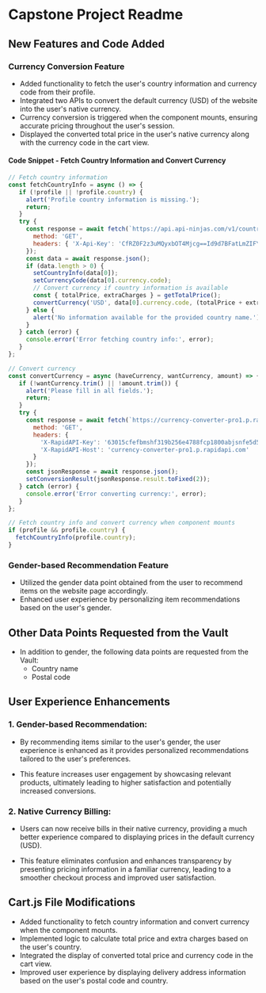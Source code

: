 # Capstone Project Readme

## New Features and Code Added

### Currency Conversion Feature
- Added functionality to fetch the user's country information and currency code from their profile.
- Integrated two APIs to convert the default currency (USD) of the website into the user's native currency.
- Currency conversion is triggered when the component mounts, ensuring accurate pricing throughout the user's session.
- Displayed the converted total price in the user's native currency along with the currency code in the cart view.
#### Code Snippet - Fetch Country Information and Convert Currency

```jsx
// Fetch country information
const fetchCountryInfo = async () => {
   if (!profile || !profile.country) {
     alert('Profile country information is missing.');
     return;
   }
   try {
     const response = await fetch(`https://api.api-ninjas.com/v1/country?name=${profile.country}`, {
       method: 'GET',
       headers: { 'X-Api-Key': 'CfRZ0F2z3uMQyxbOT4Mjcg==Id9d7BFatLmZIFYI' },
     });
     const data = await response.json();
     if (data.length > 0) {
       setCountryInfo(data[0]);
       setCurrencyCode(data[0].currency.code);
       // Convert currency if country information is available
       const { totalPrice, extraCharges } = getTotalPrice();
       convertCurrency('USD', data[0].currency.code, (totalPrice + extraCharges).toString());
     } else {
       alert('No information available for the provided country name.');
     }
   } catch (error) {
     console.error('Error fetching country info:', error);
   }
};

// Convert currency
const convertCurrency = async (haveCurrency, wantCurrency, amount) => {
   if (!wantCurrency.trim() || !amount.trim()) {
     alert('Please fill in all fields.');
     return;
   }
   try {
     const response = await fetch(`https://currency-converter-pro1.p.rapidapi.com/convert?from=${haveCurrency}&to=${wantCurrency}&amount=${amount}`, {
       method: 'GET',
       headers: {
         'X-RapidAPI-Key': '63015cfefbmshf319b256e4788fcp1800abjsnfe5d52998580',
         'X-RapidAPI-Host': 'currency-converter-pro1.p.rapidapi.com'
       }
     });
     const jsonResponse = await response.json();
     setConversionResult(jsonResponse.result.toFixed(2));
   } catch (error) {
     console.error('Error converting currency:', error);
   }
};

// Fetch country info and convert currency when component mounts
if (profile && profile.country) {
  fetchCountryInfo(profile.country);
}
```

### Gender-based Recommendation Feature
- Utilized the gender data point obtained from the user to recommend items on the website page accordingly.
- Enhanced user experience by personalizing item recommendations based on the user's gender.

## Other Data Points Requested from the Vault
- In addition to gender, the following data points are requested from the Vault:
  - Country name
  - Postal code

## User Experience Enhancements

### 1. **Gender-based Recommendation:**

- By recommending items similar to the user's gender, the user experience is enhanced as it provides personalized recommendations tailored to the user's preferences.

- This feature increases user engagement by showcasing relevant products, ultimately leading to higher satisfaction and potentially increased conversions.

### 2. **Native Currency Billing:**

- Users can now receive bills in their native currency, providing a much better experience compared to displaying prices in the default currency (USD).

- This feature eliminates confusion and enhances transparency by presenting pricing information in a familiar currency, leading to a smoother checkout process and improved user satisfaction.


## Cart.js File Modifications
- Added functionality to fetch country information and convert currency when the component mounts.
- Implemented logic to calculate total price and extra charges based on the user's country.
- Integrated the display of converted total price and currency code in the cart view.
- Improved user experience by displaying delivery address information based on the user's postal code and country.

